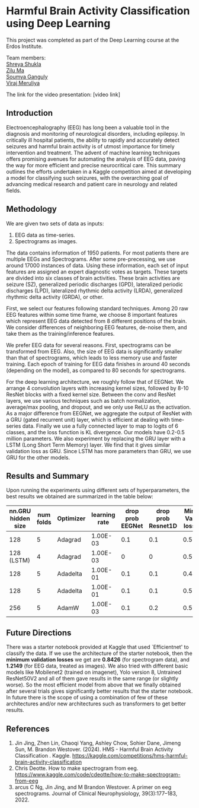 # Harmful Brain Activity Classification using Deep Learning

This project was completed as part of the Deep Learning course at the Erdos Institute.

Team members:  
[Shreya Shukla](https://github.com/shreyaalkuhs)  
[Zilu Ma](https://github.com/rcflower)  
[Soumya Ganguly](https://github.com/soumya123ganguly)  
[Viraj Meruliya](https://github.com/VirajMeruliya)

The link for the video presentation: [video link]

## Introduction
Electroencephalography (EEG) has long been a valuable tool in the diagnosis and monitoring of neurological disorders, including epilepsy. In critically ill hospital patients, the ability to rapidly and accurately detect seizures and harmful brain activity is of utmost importance for timely intervention and treatment. The advent of machine learning techniques offers promising avenues for automating the analysis of EEG data, paving the way for more efficient and precise neurocritical care. This summary outlines the efforts undertaken in a Kaggle competition aimed at developing a model for classifying such seizures, with the overarching goal of advancing medical research and patient care in neurology and related fields.


## Methodology
We are given two sets of data as inputs:  
1. EEG data as time-series.
2. Spectrograms as images.

The data contains information of 1950 patients. For most patients there are multiple EEGs and Spectrograms. After some pre-precessing, we use around 17000 instances of data. Using these information, each set of input features are assigned an expert diagnostic votes as targets. These targets are divided into six classes of brain activities. These brain activities are seizure (SZ), generalized periodic discharges (GPD), lateralized periodic discharges (LPD), lateralized rhythmic delta activity (LRDA), generalized rhythmic delta activity (GRDA), or other. 

First, we select our features following standard techniques. Among 20 raw EEG features within some time frame, we choose 8 important features which represent EEG data detected from 8 different positions of the brain. We consider differences of neighboring EEG features, de-noise them, and take them as the training/inference features. 

We prefer EEG data for several reasons. First, spectrograms can be transformed from EEG. Also, the size of EEG data is significantly smaller than that of spectrograms, which leads to less memory use and faster training. Each epoch of training for EEG data finishes in around 40 seconds (depending on the model), as compared to 80 seconds for spectrograms.

For the deep learning architecture, we roughly follow that of EEGNet. We arrange 4 convolution layers with increasing kernel sizes, followed by 8-10 ResNet blocks with a fixed kernel size. Between the conv and ResNet layers, we use various techniques such as batch normalization, average/max pooling, and dropout, and we only use ReLU as the activation. As a major difference from EEGNet, we aggregate  the output of ResNet with a GRU (gated recurrent unit) layer, which is efficient at dealing with time-series data. Finally we use a fully connected layer to map to logits of 6 classes, and the loss function is KL divergence. Our models have 0.2-0.5 million parameters. We also experiment by replacing the GRU layer with a LSTM (Long Short Term Memory) layer. We find that it gives similar validation loss as GRU. Since LSTM has more parameters than GRU, we use GRU for the other models. 


## Results and Summary
Upon running the experiments using different sets of hyperparameters, the best results we obtained are summarized in the table below: 

| nn.GRU hidden size | num folds | Optimizer | learning rate | drop prob EEGNet | drop prob Resnet1D | Min Val loss |
|---------------------|-----------|-----------|---------------|------------------|---------------------|--------------|
| 128                 | 5         | Adagrad   | 1.00E-03      | 0.1              | 0.1                 | 0.5          |
| 128 (LSTM)          | 4         | Adagrad   | 1.00E-03      | 0                | 0                   | 0.5          |
| 128                 | 5         | Adadelta  | 1.00E-01      | 0.1              | 0.1                 | 0.48         |
| 128                 | 5         | Adadelta  | 1.00E-01      | 0.1              | 0.1                 | 0.5          |
| 256                 | 5         | AdamW     | 1.00E-03      | 0.1              | 0.2                 | 0.5          |


## Future Directions
There was a starter notebook provided at Kaggle that used `Efficientnet' to classify the data. If we use the architecture of the starter notebook, then the **minimum validation losses** we get are **0.8426** (for spectrogram data), and **1.2149** (for EEG data, treated as images). We also tried with different basic models like Mobilenet2 (trained on imagenet), Yolo version 8, Untrained ResNet50V2 and all of them gave results in the same range (or slightly worse). So the most efficient model from above that we finally obtained after several trials gives significantly better results that the starter notebook. In future there is the scope of using a combination of few of these architectures and/or new architectures such as transformers to get better results. 

## References

1. Jin Jing, Zhen Lin, Chaoqi Yang, Ashley Chow, Sohier Dane, Jimeng Sun, M. Brandon Westover. (2024). HMS - Harmful Brain Activity Classification . Kaggle. https://kaggle.com/competitions/hms-harmful-brain-activity-classification
2. Chris Deotte. How to make spectrogram from eeg. https://www.kaggle.com/code/cdeotte/how-to-make-spectrogram-from-eeg
3. arcus C Ng, Jin Jing, and M Brandon Westover. A primer on eeg spectrograms. Journal of Clinical Neurophysiology, 39(3):177–183, 2022.

